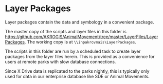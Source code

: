 # Layer Packages

Layer packages contain the data and symbology in a convenient package.


The master copy of the scripts and layer files in this folder is
<https://github.com/AKROGIS/AnimalMovement/tree/master/LayerFiles/LayerPackages>.
The working copy is at `\\inpakrovmais\LayerPackages`.

The scripts in this folder are run by a scheduled task to create layer packages
from the layer files herein. This is provided as a convenience for users at
remote parks with slow database connections.

Since X Drive data is replicated to the parks nightly, this is typically only
used for data in our enterprise database like SDE or Animal Movements.
